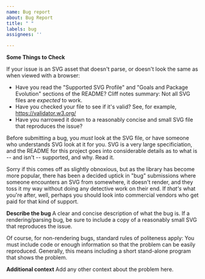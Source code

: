 ```yaml
---
name: Bug report
about: Bug Report
title: " "
labels: bug
assignees: ''

---
```


**Some Things to Check**

If your issue is an SVG asset that doesn't parse, or doesn't look the same as when viewed with a browser:
* Have you read the "Supported SVG Profile" and "Goals and Package Evolution" sections of the README?  Cliff notes summary:  Not all SVG files are *expected* to work.
* Have you checked your file to see if it's valid?  See, for example, https://validator.w3.org/
* Have you narrowed it down to a reasonably concise and small SVG file that reproduces the issue?

Before submitting a bug, you *must* look at the SVG file, or have someone who understands SVG look at it for you.  SVG is a very large specificiation, and the README for this project goes into considerable details as to what is -- and isn't -- supported, and why.  Read it.  

Sorry if this comes off as slightly obnoxious, but as the library has become more popular, there has been a decided uptick in "bug" submissions where someone encounters an SVG from somewhere, it doesn't render, and they toss it my way without doing any detective work on their end.  If *that's* what you're after, well, perhaps you should look into commercial vendors who get paid for that kind of support.

**Describe the bug**
A clear and concise description of what the bug is.  If a rendering/parsing bug, be sure to include a copy of a reasonably small SVG that reproduces the issue.

Of course, for non-rendering bugs, standard rules of politeness apply:  You must include code or enough information so that the problem can be easily reproduced.  Generally, this means including a short stand-alone program that shows the problem.

**Additional context**
Add any other context about the problem here.
